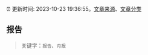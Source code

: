 :alarm_clock: 更新时间: 2023-10-23 19:36:55。[文章来源](/README.md)、[文章分类](/TAGS.md)

## 报告


> 关键字：`报告`、`月报`



